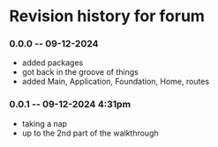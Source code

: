 # Revision history for forum

### 0.0.0 -- 09-12-2024
* added packages
* got back in the groove of things
* added Main, Application, Foundation, Home, routes 

### 0.0.1 -- 09-12-2024 4:31pm
* taking a nap
* up to the 2nd part of the walkthrough